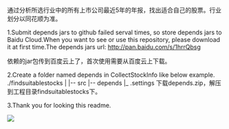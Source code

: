 通过分析所选行业中的所有上市公司最近5年的年报，找出适合自己的股票。行业划分以同花顺为准。

1.Submit depends jars to github failed serval times, so store depends jars to Baidu Cloud.When you want to see or use this repository, please download it at first time.The depends jars url: http://pan.baidu.com/s/1hrrQbsg

依赖的jar包传到百度云上了，首次使用需要从百度云上下载。

2.Create a folder named depends in CollectStockInfo like below example.
./findsuitablestocks
    |
    |-- src
    |-- depends
    |_ .settings
下载depends.zip，解压到工程目录findsuitablestocks下。

3.Thank you for looking this readme.

![](http://img.blog.csdn.net/20160117120445235?watermark/2/text/aHR0cDovL2Jsb2cuY3Nkbi5uZXQv/font/5a6L5L2T/fontsize/400/fill/I0JBQkFCMA==/dissolve/70/gravity/Center)
